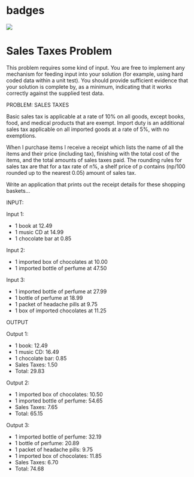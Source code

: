 # badges

<img src="https://travis-ci.org/sensorario/sales-taxes.svg?branch=master">

# Sales Taxes Problem

This problem requires some kind of input. You are free to implement
any mechanism for feeding input into your solution (for example, using
hard coded data within a unit test). You should provide sufficient
evidence that your solution is complete by, as a minimum, indicating
that it works correctly against the supplied test data.

PROBLEM: SALES TAXES

Basic sales tax is applicable at a rate of 10% on all goods, except
books, food, and medical products that are exempt. Import duty is an
additional sales tax applicable on all imported goods at a rate of 5%,
with no exemptions.

When I purchase items I receive a receipt which lists the name of all
the items and their price (including tax), finishing with the total
cost of the items, and the total amounts of sales taxes paid. The
rounding rules for sales tax are that for a tax rate of n%, a shelf
price of p contains (np/100 rounded up to the nearest 0.05) amount of
sales tax.

Write an application that prints out the receipt details for these
shopping baskets...

INPUT:

Input 1:

 - 1 book at 12.49
 - 1 music CD at 14.99
 - 1 chocolate bar at 0.85

Input 2:

 - 1 imported box of chocolates at 10.00
 - 1 imported bottle of perfume at 47.50

Input 3:

 - 1 imported bottle of perfume at 27.99
 - 1 bottle of perfume at 18.99
 - 1 packet of headache pills at 9.75
 - 1 box of imported chocolates at 11.25

OUTPUT

Output 1:

 - 1 book: 12.49
 - 1 music CD: 16.49
 - 1 chocolate bar: 0.85
 - Sales Taxes: 1.50
 - Total: 29.83

Output 2:

 - 1 imported box of chocolates: 10.50
 - 1 imported bottle of perfume: 54.65
 - Sales Taxes: 7.65
 - Total: 65.15

Output 3:

 - 1 imported bottle of perfume: 32.19
 - 1 bottle of perfume: 20.89
 - 1 packet of headache pills: 9.75
 - 1 imported box of chocolates: 11.85
 - Sales Taxes: 6.70
 - Total: 74.68
